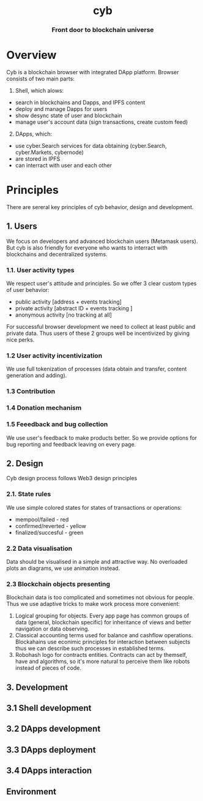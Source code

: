 
<h1 align="center">
cyb
</h1>


<h3 align="center">
Front door to blockchain universe
</h3>


# Overview

Cyb is a blockchain browser with integrated DApp platform. Browser consists of two main parts:

1. Shell, which alows:

- search in blockchains and Dapps, and IPFS content
- deploy and manage Dapps for users
- show desync state of user and blockchain
- manage user's account data (sign transactions, create custom feed)

2. DApps, which:

- use cyber.Search services for data obtaining (cyber.Search, cyber.Markets, cybernode)
- are stored in IPFS
- can interract with user and each other


# Principles

There are sereral key principles of cyb behavior, design and development.


## 1. Users

We focus on developers and advanced blockchain users (Metamask users). But cyb is also friendly for everyone who wants to interract with blockchains and decentralized systems.

### 1.1. User activity types

We respect user's attitude and principles. So we offer 3 clear custom types of user behavior:

- public activity [address + events tracking]
- private activity [abstract ID + events tracking ]
- anonymous activity [no tracking at all]

For successful browser development we need to collect at least public and private data. Thus users of these 2 groups well be incentivized by giving nice perks.

### 1.2 User activity incentivization

We use full tokenization of processes (data obtain and transfer, content generation and adding).

### 1.3 Contribution

### 1.4 Donation mechanism

### 1.5 Feeedback and bug collection

We use user's feedback to make products better. So we provide options for bug reporting and feedback leaving on every page.


## 2. Design

Cyb design process follows Web3 design principles

### 2.1. State rules

We use simple colored states for states of transactions or operations:

- mempool/failed - red
- confirmed/reverted - yellow
- finalized/succesful - green

### 2.2 Data visualisation

Data should be visualised in a simple and attractive way. No overloaded plots an diagrams, we use animation instead.

### 2.3 Blockchain objects presenting

Blockchain data is too complicated and sometimes not obvious for people. Thus we use adaptive tricks to make work process more convenient:

1. Logical grouping for objects. Every app page has common groups of data (general, blockchain specific) for inheritance of views and better navigation or data observing.
2. Classical accounting terms used for balance and cashflow operations. Blockahains use econimic principles for interaction between subjects thus we can describe such processes in established terms.
3. Robohash logo for contracts entities. Contracts can act by themself, have and algorithms, so it's more natural to perceive them like robots instead of pieces of code.


## 3. Development

## 3.1 Shell development

## 3.2 DApps development

## 3.3 DApps deployment

## 3.4 DApps interaction

## Environment
